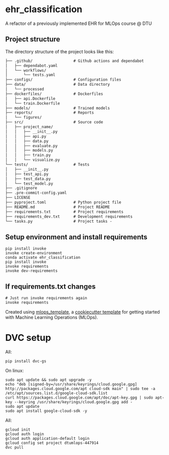 # ehr_classification

A refactor of a previously implemented EHR for MLOps course @ DTU

## Project structure

The directory structure of the project looks like this:
```txt
├── .github/                  # Github actions and dependabot
│   ├── dependabot.yaml
│   └── workflows/
│       └── tests.yaml
├── configs/                  # Configuration files
├── data/                     # Data directory
│   └── processed
├── dockerfiles/              # Dockerfiles
│   ├── api.Dockerfile
│   └── train.Dockerfile
├── models/                   # Trained models
├── reports/                  # Reports
│   └── figures/
├── src/                      # Source code
│   ├── project_name/
│   │   ├── __init__.py
│   │   ├── api.py
│   │   ├── data.py
│   │   ├── evaluate.py
│   │   ├── models.py
│   │   ├── train.py
│   │   └── visualize.py
└── tests/                    # Tests
│   ├── __init__.py
│   ├── test_api.py
│   ├── test_data.py
│   └── test_model.py
├── .gitignore
├── .pre-commit-config.yaml
├── LICENSE
├── pyproject.toml            # Python project file
├── README.md                 # Project README
├── requirements.txt          # Project requirements
├── requirements_dev.txt      # Development requirements
└── tasks.py                  # Project tasks - 
```

## Setup environment and install requirements
```
pip install invoke
invoke create-environment
conda activate ehr_classification
pip install invoke
invoke requirements
invoke dev-requirements
```

## If requirements.txt changes
```
# Just run invoke requirements again
invoke requirements
```


Created using [mlops_template](https://github.com/SkafteNicki/mlops_template),
a [cookiecutter template](https://github.com/cookiecutter/cookiecutter) for getting
started with Machine Learning Operations (MLOps).

# DVC setup
All:
```
pip install dvc-gs
```

On linux:
```
sudo apt update && sudo apt upgrade -y
echo "deb [signed-by=/usr/share/keyrings/cloud.google.gpg] http://packages.cloud.google.com/apt cloud-sdk main" | sudo tee -a /etc/apt/sources.list.d/google-cloud-sdk.list
curl https://packages.cloud.google.com/apt/doc/apt-key.gpg | sudo apt-key --keyring /usr/share/keyrings/cloud.google.gpg add -
sudo apt update
sudo apt install google-cloud-sdk -y

```
All:
```
gcloud init
gcloud auth login
gcloud auth application-default login
gcloud config set project dtumlops-447914
dvc pull
```